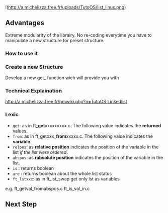 !(http://a.michelizza.free.fr/uploads/TutoOS/list_linux.png)

## Advantages

Extreme modularity of the librairy. No re-coding everytime you have to manipulate a new structure for preset structure.

### How to use it







### Create a new Structure

Develop a new get_ function wich will provide you with 


### Technical Explaination

http://a.michelizza.free.fr/pmwiki.php?n=TutoOS.Linkedlist

### Lexic

* `get`: as in ft_**get**xxxxxxxxx.c. The following value indicates the **returned** values.  
* `from`: as in ft_getxxx_**from**xxxxx.c. The following value indicates the **variable**.
* `relpos`: as **relative position** indicates the position of the variable in the list *if the list were ordered*.
* `abspos`: as  **rabsolute position** indicates the position of the variable in the list.
* `is` : returns boolean
* `are` : returns boolean about the whole list status
* `ft_lstxxx`: as in ft_lst_swap get only lst as variables

e.g.
ft_getval_fromabspos.c
ft_is_val_in.c


## Next Step
